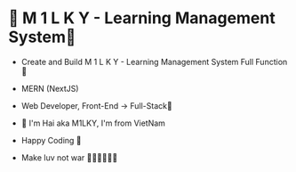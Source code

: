 # 💎 M 1 L K Y - Learning Management System💎

- Create and Build M 1 L K Y - Learning Management System Full Function 🚀
- MERN (NextJS)
- Web Developer, Front-End -> Full-Stack🥇

- 💎 I'm Hai aka M1LKY, I'm from VietNam
- Happy Coding 🥰
- Make luv not war 💖💛🧡💚💙💜
